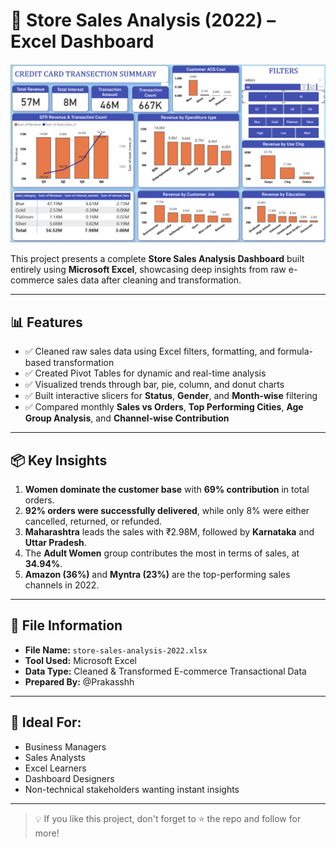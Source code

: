 # 🛒 Store Sales Analysis (2022) – Excel Dashboard

![Dashboard Screenshot](https://github.com/Prakasshh/credit-card-customer-analysis/blob/main/Screenshot%202025-07-29%20091815.png?raw=true)

This project presents a complete **Store Sales Analysis Dashboard** built entirely using **Microsoft Excel**, showcasing deep insights from raw e-commerce sales data after cleaning and transformation.

---

## 📊 Features

- ✅ Cleaned raw sales data using Excel filters, formatting, and formula-based transformation  
- ✅ Created Pivot Tables for dynamic and real-time analysis  
- ✅ Visualized trends through bar, pie, column, and donut charts  
- ✅ Built interactive slicers for **Status**, **Gender**, and **Month-wise** filtering  
- ✅ Compared monthly **Sales vs Orders**, **Top Performing Cities**, **Age Group Analysis**, and **Channel-wise Contribution**

---

## 📦 Key Insights

1. **Women dominate the customer base** with **69% contribution** in total orders.
2. **92% orders were successfully delivered**, while only 8% were either cancelled, returned, or refunded.
3. **Maharashtra** leads the sales with ₹2.98M, followed by **Karnataka** and **Uttar Pradesh**.
4. The **Adult Women** group contributes the most in terms of sales, at **34.94%**.
5. **Amazon (36%)** and **Myntra (23%)** are the top-performing sales channels in 2022.

---

## 📁 File Information

- **File Name:** `store-sales-analysis-2022.xlsx`
- **Tool Used:** Microsoft Excel
- **Data Type:** Cleaned & Transformed E-commerce Transactional Data
- **Prepared By:** @Prakasshh

---

## 📌 Ideal For:

- Business Managers  
- Sales Analysts  
- Excel Learners  
- Dashboard Designers  
- Non-technical stakeholders wanting instant insights

---

> 💡 If you like this project, don't forget to ⭐ the repo and follow for more!


